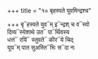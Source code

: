 +++
title = "१० बृहस्पते युवमिन्द्रश्च"

+++
बृ᳓हस्पते युव᳓म् इ᳓न्द्रश् च व᳓स्वो  
दिव्य᳓स्येशाथे उत᳓ पा᳓र्थिवस्य  
धत्तं᳓ रयिं᳓ स्तुवते᳓ कीर᳓ये चिद्  
यूय᳓म् पात सुअस्ति᳓भिः स᳓दा नः